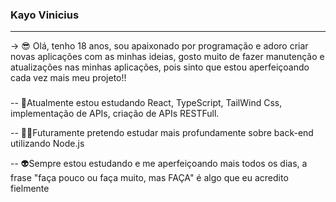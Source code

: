 ### Kayo Vinicius
_______________________________________________________________________________________________________________________________________________________________________


-> 😎 Olá, tenho 18 anos, sou apaixonado por programação e adoro criar novas aplicações com as minhas ideias, gosto muito de fazer manutenção e atualizações nas minhas aplicações, pois sinto que estou aperfeiçoando cada vez mais meu projeto!!

###
-- 🤖Atualmente estou estudando React, TypeScript, TailWind Css, implementação de APIs, criação de APIs RESTFull.

-- 🐱‍👤Futuramente pretendo estudar mais profundamente sobre back-end utilizando Node.js

-- 👽Sempre estou estudando e me aperfeiçoando mais todos os dias, a frase "faça pouco ou faça muito, mas FAÇA" é algo que eu acredito fielmente
